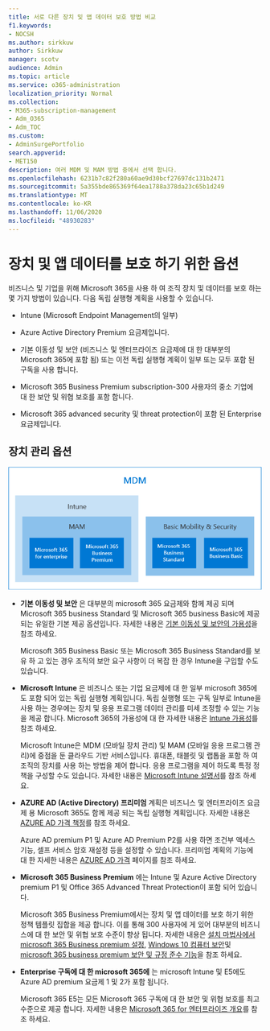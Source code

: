 ```yaml
---
title: 서로 다른 장치 및 앱 데이터 보호 방법 비교
f1.keywords:
- NOCSH
ms.author: sirkkuw
author: Sirkkuw
manager: scotv
audience: Admin
ms.topic: article
ms.service: o365-administration
localization_priority: Normal
ms.collection:
- M365-subscription-management
- Adm_O365
- Adm_TOC
ms.custom:
- AdminSurgePortfolio
search.appverid:
- MET150
description: 여러 MDM 및 MAM 방법 중에서 선택 합니다.
ms.openlocfilehash: 6231b7c82f280a60ae9d30bcf27697dc131b2471
ms.sourcegitcommit: 5a355bde865369f64ea1788a378da23c65b1d249
ms.translationtype: MT
ms.contentlocale: ko-KR
ms.lasthandoff: 11/06/2020
ms.locfileid: "48930283"
---
```

# <a name="options-for-protecting-your-devices-and-app-data"></a>장치 및 앱 데이터를 보호 하기 위한 옵션

비즈니스 및 기업을 위해 Microsoft 365을 사용 하 여 조직 장치 및 데이터를 보호 하는 몇 가지 방법이 있습니다. 다음 독립 실행형 계획을 사용할 수 있습니다.

- Intune (Microsoft Endpoint Management의 일부)
- Azure Active Directory Premium 요금제입니다.
- 기본 이동성 및 보안 (비즈니스 및 엔터프라이즈 요금제에 대 한 대부분의 Microsoft 365에 포함 됨) 또는 이전 독립 실행형 계획이 일부 또는 모두 포함 된 구독을 사용 합니다.

- Microsoft 365 Business Premium subscription-300 사용자의 중소 기업에 대 한 보안 및 위협 보호를 포함 합니다.
- Microsoft 365 advanced security 및 threat protection이 포함 된 Enterprise 요금제입니다.

## <a name="device-management-options"></a>장치 관리 옵션

![어떤 구독에서 어떤 MDM 및 MAM 방법을 사용 해야 하는지 보여 주는 그림입니다.](../../m365-mam-mdm.png)

- **기본 이동성 및 보안** 은 대부분의 microsoft 365 요금제와 함께 제공 되며 Microsoft 365 business Standard 및 Microsoft 365 business Basic에 제공 되는 유일한 기본 제공 옵션입니다. 자세한 내용은 [기본 이동성 및 보안의 가용성](../basic-mobility-security/choose-between-basic-mobility-and-security-and-intune.md#availability-of-basic-mobility-and-security-and-intune)을 참조 하세요. 

    Microsoft 365 Business Basic 또는 Microsoft 365 Business Standard를 보유 하 고 있는 경우 조직의 보안 요구 사항이 더 복잡 한 경우 Intune을 구입할 수도 있습니다.
 
- **Microsoft Intune** 은 비즈니스 또는 기업 요금제에 대 한 일부 microsoft 365에도 포함 되어 있는 독립 실행형 계획입니다. 독립 실행형 또는 구독 일부로 Intune을 사용 하는 경우에는 장치 및 응용 프로그램 데이터 관리를 미세 조정할 수 있는 기능을 제공 합니다. Microsoft 365의 가용성에 대 한 자세한 내용은 [Intune 가용성](../basic-mobility-security/choose-between-basic-mobility-and-security-and-intune.md#availability-of-basic-mobility-and-security-and-intune)를 참조 하세요.

    Microsoft Intune은 MDM (모바일 장치 관리) 및 MAM (모바일 응용 프로그램 관리)에 중점을 둔 클라우드 기반 서비스입니다. 휴대폰, 태블릿 및 랩톱을 포함 하 여 조직의 장치를 사용 하는 방법을 제어 합니다. 응용 프로그램을 제어 하도록 특정 정책을 구성할 수도 있습니다. 자세한 내용은 [Microsoft Intune 설명서](https://docs.microsoft.com/mem/intune/)를 참조 하세요.

- **AZURE AD (Active Directory) 프리미엄** 계획은 비즈니스 및 엔터프라이즈 요금제 용 Microsoft 365도 함께 제공 되는 독립 실행형 계획입니다. 자세한 내용은 [AZURE AD 가격 책정](https://azure.microsoft.com/pricing/details/active-directory/)를 참조 하세요.

     Azure AD premium P1 및 Azure AD Premium P2를 사용 하면 조건부 액세스 기능, 셀프 서비스 암호 재설정 등을 설정할 수 있습니다. 프리미엄 계획의 기능에 대 한 자세한 내용은 [AZURE AD 가격](https://azure.microsoft.com/pricing/details/active-directory/) 페이지를 참조 하세요.
- **Microsoft 365 Business Premium** 에는 Intune 및 Azure Active Directory premium P1 및 Office 365 Advanced Threat Protection이 포함 되어 있습니다. 
 
    Microsoft 365 Business Premium에서는 장치 및 앱 데이터를 보호 하기 위한 정책 템플릿 집합을 제공 합니다. 이를 통해 300 사용자에 게 있어 대부분의 비즈니스에 대 한 보안 및 위협 보호 수준이 향상 됩니다. 자세한 내용은 [설치 마법사에서 microsoft 365 Business premium 설정](../../business/set-up.md), [Windows 10 컴퓨터 보안](../../business/secure-win-10-pcs.md)및 [microsoft 365 business premium 보안 및 규정 준수 기능](../../business/security-features.md)을 참조 하세요.

- **Enterprise 구독에 대 한 microsoft 365에** 는 microsoft Intune 및 E5에도 Azure AD premium 요금제 1 및 2가 포함 됩니다.

    Microsoft 365 E5는 모든 Microsoft 365 구독에 대 한 보안 및 위협 보호를 최고 수준으로 제공 합니다. 자세한 내용은 [Microsoft 365 for 엔터프라이즈 개요](../../enterprise/microsoft-365-overview.md)를 참조 하세요.
